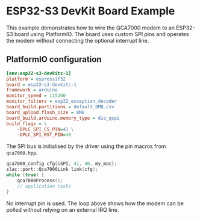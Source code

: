 # ESP32-S3 DevKit Board Example

This example demonstrates how to wire the QCA7000 modem to an
ESP32-S3 board using PlatformIO. The board uses custom SPI pins and
operates the modem without connecting the optional interrupt line.

## PlatformIO configuration

```ini
[env:esp32-s3-devkitc-1]
platform = espressif32
board = esp32-s3-devkitc-1
framework = arduino
monitor_speed = 115200
monitor_filters = esp32_exception_decoder
board_build.partitions = default_8MB.csv
board_upload.flash_size = 8MB
board_build.arduino.memory_type = dio_qspi
build_flags = \
    -DPLC_SPI_CS_PIN=41 \
    -DPLC_SPI_RST_PIN=40
```

The SPI bus is initialised by the driver using the pin macros from
`qca7000.hpp`.

```cpp
qca7000_config cfg{&SPI, 41, 40, my_mac};
slac::port::Qca7000Link link(cfg);
while (true) {
    qca7000Process();
    // application tasks
}
```

No interrupt pin is used. The loop above shows how the modem can be
polled without relying on an external IRQ line.
